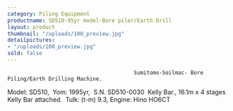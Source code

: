 ```yaml
---
category: Piling Equipment
productname: SD510-95yr model-Bore piler/Earth Drill
layout: product
thumbnail: "/uploads/100_preview.jpg"
detailpictures:
- "/uploads/100_preview.jpg"
sold: false
---
```


                                            Sumitomo-Soilmac- Bore Piling/Earth Drilling Machine.
Model: SD510,&nbsp; Yom: 1995yr,&nbsp; S.N. SD510-0030&nbsp;
Kelly Bar., 16.1m x 4 stages Kelly Bar attached.&nbsp;
Tulk: (t-m) 9.3, Engine: Hino HO6CT


